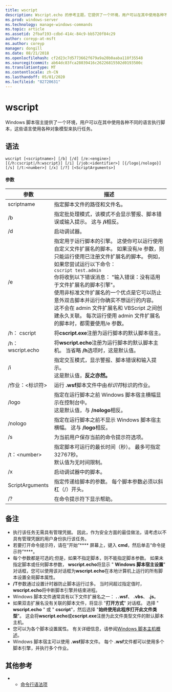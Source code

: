 ```yaml
---
title: wscript
description: Wscript.echo 的参考主题，它提供了一个环境，用户可以在其中使用各种不同的语言执行脚本以执行任务。
ms.prod: windows-server
ms.technology: manage-windows-commands
ms.topic: article
ms.assetid: 2fbaf193-cdbd-414c-84c9-bb5720f84c29
author: coreyp-at-msft
ms.author: coreyp
manager: dongill
ms.date: 08/21/2018
ms.openlocfilehash: cf2d23c7d5773662f679a9a20b0aaba118f35548
ms.sourcegitcommit: ab64dc83fca28039416c26226815502d0193500c
ms.translationtype: MT
ms.contentlocale: zh-CN
ms.lasthandoff: 05/01/2020
ms.locfileid: "82720631"
---
```

# <a name="wscript"></a>wscript



Windows 脚本宿主提供了一个环境，用户可以在其中使用各种不同的语言执行脚本，这些语言使用各种对象模型来执行任务。

## <a name="syntax"></a>语法

```
wscript [<scriptname>] [/b] [/d] [/e:<engine>] [{/h:cscript|/h:wscript}] [/i] [/job:<identifier>] [{/logo|/nologo}] [/s] [/t:<number>] [/x] [/?] [<ScriptArguments>]
```

#### <a name="parameters"></a>参数

|参数|描述|
|---------|-----------|
|scriptname|指定脚本文件的路径和文件名。|
|/b|指定批处理模式，该模式不会显示警报、脚本错误或输入提示。 这与 **/i**相反。|
|/d|启动调试器。|
|/e|指定用于运行脚本的引擎。 这使你可以运行使用自定义文件扩展名的脚本。 如果没有/e 参数，则只能运行使用已注册文件扩展名的脚本。 例如，如果您尝试运行以下命令：<br>```cscript test.admin```<br>你将收到以下错误消息： "输入错误：没有适用于文件扩展名的脚本引擎"。<br>使用非标准文件扩展名的一个优点是它可以防止意外双击脚本并运行你确实不想运行的内容。 <br>这不会在 admin 文件扩展名和 VBScript 之间创建永久关联。 每次运行使用 admin 文件扩展名的脚本时，都需要使用/e 参数。|
|/h： cscript|将**cscript.exe**注册为运行脚本的默认脚本宿主。|
|/h： wscript.echo|将**wscript.echo**注册为运行脚本的默认脚本主机。 当省略 **/h**选项时，这是默认值。|
|/i|指定交互模式，显示警报、脚本错误和输入提示。</br>这是默认值，**反之亦然。**|
|/作业：\<标识符>|运行 **.wsf**脚本文件中由*标识符*标识的作业。|
|/logo|指定在运行脚本之前 Windows 脚本宿主横幅显示在控制台中。</br>这是默认值，与 **/nologo**相反。|
|/nologo|指定在运行脚本之前不显示 Windows 脚本宿主横幅。 这与 **/logo**相反。|
|/s|为当前用户保存当前的命令提示符选项。|
|/t：\<number>|指定脚本可运行的最长时间（秒）。 最多可指定32767秒。</br>默认值为无时间限制。|
|/x|启动调试器中的脚本。|
|ScriptArguments|指定传递给脚本的参数。 每个脚本参数必须以斜杠（/）开头。|
|/?|在命令提示符下显示帮助。|

## <a name="remarks"></a>备注

-   执行该任务无需具有管理凭据。 因此，作为安全方面的最佳做法，请考虑以不具有管理凭据的用户身份执行该任务。
-   若要打开命令提示符，请在“开始”**** 屏幕上，键入 **cmd**，然后单击“命令提示符”****。
-   每个参数都是可选的;但是，如果不指定脚本，则不能指定脚本参数。 如果未指定脚本或任何脚本参数， **wscript.echo**将显示 " **Windows 脚本宿主设置**" 对话框，您可以使用该对话框为**wscript.echo**在本地计算机上运行的所有脚本设置全局脚本属性。
-   **/T**参数通过设置计时器防止脚本运行过多。 当时间超过指定值时， **wscript.echo**将中断脚本引擎并结束进程。
-   Windows 脚本文件通常具有以下文件扩展名之一： **. .wsf**、 **.vbs**、 **.js**。
-   如果双击扩展名没有关联的脚本文件，将显示 "**打开方式**" 对话框。 选择 " **wscript.echo** " 或 " **cscript**"，然后选择 "**始终使用此程序打开此文件类型**"。 这会将**wscript.echo**或**cscript.exe**注册为此文件类型文件的默认脚本主机。
-   您可以为各个脚本设置属性。 有关详细信息，请参阅[Windows 脚本主机概述](https://technet.microsoft.com/library/cc738350(v=ws.10).aspx)。
-   Windows 脚本宿主可以使用 **.wsf**脚本文件。 每个 **.wsf**文件都可以使用多个脚本引擎，并执行多个作业。

## <a name="additional-references"></a>其他参考

-   - [命令行语法项](command-line-syntax-key.md)
